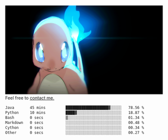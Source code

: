 [gif]: https://raw.githubusercontent.com/uysalserkan/uysalserkan/master/charmander-2.gif

![gif]
Feel free to [contact me.](mailto:uysalserkan08@gmail.com)
<!--
<div align="center">
<p>Profile Visitor Counter</p>
<img src="https://profile-counter.glitch.me/uysalserkan/count.svg" alt="hit counter" align="center">
</div>
-->
<!--START_SECTION:waka-->

```text
Java       45 mins         ███████████████████▓░░░░░   78.56 %
Python     10 mins         ████▓░░░░░░░░░░░░░░░░░░░░   18.87 %
Bash       0 secs          ▒░░░░░░░░░░░░░░░░░░░░░░░░   01.34 %
Markdown   0 secs          ░░░░░░░░░░░░░░░░░░░░░░░░░   00.48 %
Cython     0 secs          ░░░░░░░░░░░░░░░░░░░░░░░░░   00.34 %
Other      0 secs          ░░░░░░░░░░░░░░░░░░░░░░░░░   00.27 %
```

<!--END_SECTION:waka-->


